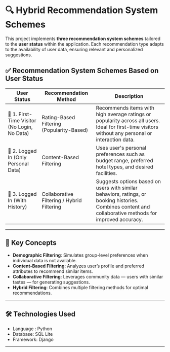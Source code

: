 # 🔍 Hybrid Recommendation System Schemes

This project implements **three recommendation system schemes** tailored to the **user status** within the application. Each recommendation type adapts to the availability of user data, ensuring relevant and personalized suggestions.

## ✅ Recommendation System Schemes Based on User Status

| User Status                          | Recommendation Method                    | Description                                                                 |
|-------------------------------------|------------------------------------------|-----------------------------------------------------------------------------|
| 🔹 1. First-Time Visitor (No Login, No Data)   | Rating-Based Filtering (Popularity-Based)    | Recommends items with high average ratings or popularity across all users. Ideal for first-time visitors without any personal or interaction data. |
| 🔹 2. Logged In (Only Personal Data) | Content-Based Filtering                  | Uses user's personal preferences such as budget range, preferred hotel types, and desired facilities. |
| 🔹 3. Logged In (With History)       | Collaborative Filtering / Hybrid Filtering | Suggests options based on users with similar behaviors, ratings, or booking histories. Combines content and collaborative methods for improved accuracy. |

---

## 📌 Key Concepts

- **Demographic Filtering**: Simulates group-level preferences when individual data is not available.
- **Content-Based Filtering**: Analyzes user’s profile and preferred attributes to recommend similar items.
- **Collaborative Filtering**: Leverages community data — users with similar tastes — for generating suggestions.
- **Hybrid Filtering**: Combines multiple filtering methods for optimal recommendations.

---

## 🛠 Technologies Used

- Language : Python
- Database: SQL Lite
- Framework: Django

---





